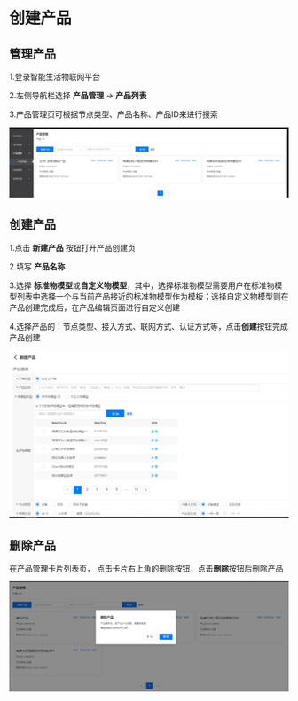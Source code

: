 # 创建产品

 ## 管理产品

1.登录智能生活物联网平台

2.左侧导航栏选择 **产品管理** -> **产品列表**

3.产品管理页可根据节点类型、产品名称、产品ID来进行搜索

![产品管理](../../../../../image/IoT/IoT-Estate/Product-Manager/Manage-Product.png)

 ## 创建产品

1.点击 **新建产品** 按钮打开产品创建页

2.填写 **产品名称**

3.选择 **标准物模型**或**自定义物模型**，其中，选择标准物模型需要用户在标准物模型列表中选择一个与当前产品接近的标准物模型作为模板；选择自定义物模型则在产品创建完成后，在产品编辑页面进行自定义创建

4.选择产品的：节点类型、接入方式、联网方式、认证方式等，点击**创建**按钮完成产品创建

![创建产品](../../../../../image/IoT/IoT-Estate/Product-Manager/Create-Product.png)

 ## 删除产品

在产品管理卡片列表页， 点击卡片右上角的删除按钮，点击**删除**按钮后删除产品

![删除产品](../../../../../image/IoT/IoT-Estate/Product-Manager/Delete-Product.png)
